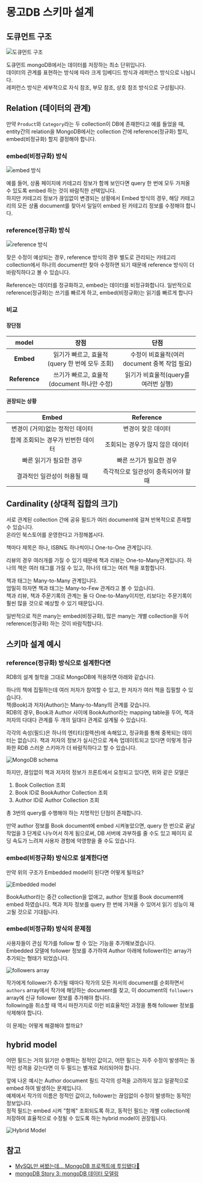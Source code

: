 # 몽고DB 스키마 설계

## 도큐먼트 구조

![도큐먼트 구조](./img/document-structure.png)

도큐먼트 mongoDB에서는 데이터를 저장하는 최소 단위입니다.\
데이터의 관계를 표현하는 방식에 따라 크게 임베디드 방식과 레퍼런스 방식으로 나뉩니다.\
레퍼런스 방식은 세부적으로 자식 참조, 부모 참조, 상호 참조 방식으로 구성됩니다.

## Relation (데이터의 관계)

만약 `Product`와 `Category`라는 두 collection이 DB에 존재한다고 예를 들었을 때, entity간의 relation을 MongoDB에서는 collection 간에 reference(정규화) 할지, embed(비정규화) 할지 결정해야 합니다.

### embed(비정규화) 방식

![embed 방식](./img/embed.png)

예를 들어, 상품 페이지에 카테고리 정보가 함께 보인다면 query 한 번에 모두 가져올 수 있도록 embed 하는 것이 바람직한 선택입니다.\
하지만 카테고리 정보가 끊임없이 변경되는 상황에서 Embed 방식의 경우, 해당 카테고리의 모든 상품 document를 찾아서 일일이 embed 된 카테고리 정보를 수정해야 합니다.

### reference(정규화) 방식

![reference 방식](./img/reference.png)

잦은 수정이 예상되는 경우, reference 방식의 경우 별도로 관리되는 카테고리 collection에서 하나의 document만 찾아 수정하면 되기 때문에 reference 방식이 더 바람직하다고 볼 수 있습니다.

Reference는 데이터를 정규화하고, embed는 데이터를 비정규화합니다.
일반적으로 reference(정규화)는 쓰기를 빠르게 하고, embed(비정규화)는 읽기를 빠르게 합니다

### 비교

#### 장단점

model | 장점 | 단점
:-: | :-: | :-:
**Embed** | 읽기가 빠르고, 효율적(query 한 번에 모두 조회) | 수정이 비효율적(여러 document 중복 작업 필요)
**Reference** | 쓰기가 빠르고, 효율적(document 하나만 수정) | 읽기가 비효율적(query를 여러번 실행)

#### 권장되는 상황

Embed | Reference
:-: | :-:
변경이 (거의)없는 정적인 데이터 | 변경이 잦은 데이터
함께 조회되는 경우가 빈번한 데이터 | 조회되는 경우가 많지 않은 데이터
빠른 읽기가 필요한 경우 | 빠른 쓰기가 필요한 경우
결과적인 일관성이 허용될 때 | 즉각적으로 일관성이 충족되어야 할 때

## Cardinality (상대적 집합의 크기)

서로 관계된 collection 간에 공유 필드가 여러 document에 걸쳐 반복적으로 존재할 수 있습니다.\
온라인 북스토어를 운영한다고 가정해봅시다.

책마다 제목은 하나, ISBN도 하나씩이니 One-to-One 관계입니다.

리뷰의 경우 여러개를 가질 수 있기 때문에 책과 리뷰는 One-to-Many관계입니다.
하나의 책은 여러 태그를 가질 수 있고, 하나의 태그는 여러 책을 포함합니다.

책과 태그는 Many-to-Many 관계입니다.\
엄밀히 하자면 책과 태그는 Many-to-Few 관계라고 볼 수 있습니다.\
책과 리뷰, 책과 주문기록의 관계는 둘 다 One-to-Many이지만, 리보다는 주문기록이 훨씬 많을 것으로 예상할 수 있기 때문입니다.

일반적으로 적은 many는 embed(비정규화), 많은 many는 개별 collection을 두어 reference(정규화) 하는 것이 바람직합니다.

## 스키마 설계 예시

### reference(정규화) 방식으로 설계한다면

RDB의 설계 철학을 그대로 MongoDB에 적용하면 아래와 같습니다.

하나의 책에 집필하는데 여러 저자가 참여할 수 있고, 한 저자가 여러 책을 집필할 수 있습니다.\
책(Book)과 저자(Author)는 Many-to-Many의 관계를 갖습니다.\
RDB의 경우, Book과 Author 사이에 BookAuthor라는 mapping table을 두어, 책과 저자의 다대다 관계를 두 개의 일대다 관계로 설계될 수 있습니다.

각각의 속성(필드)은 하나의 엔티티(컬렉션)에 속해있고, 정규화를 통해 중복되는 데이터는 없습니다.
책과 저자의 정보가 실시간으로 계속 업데이트되고 있다면 이렇게 정규화한 RDB 스러운 스키마가 더 바람직하다고 할 수 있습니다.

![MongoDB schema](./img/mongo-db-schema.png)

하지만, 끊임없이 책과 저자의 정보가 프론트에서 요청되고 있다면, 위와 같은 모델은

  1) Book Collection 조회
  2) Book ID로 BookAuthor Collection 조회
  3) Author ID로 Author Collection 조회

총 3번의 query를 수행해야 하는 치명적인 단점이 존재합니다.

만약 author 정보를 Book document에 embed 시켜놓았으면, query 한 번으로 끝날 작업을 3 단계로 나누어서 하게 됨으로써, DB 서버에 과부하를 줄 수도 있고 페이지 로딩 속도가 느려져 사용자 경험에 악영향을 줄 수도 있습니다.

### embed(비정규화) 방식으로 설계한다면

만약 위의 구조가 Embedded model이 된다면 어떻게 될까요?

![Embedded model](./img/embedded-model.png)

BookAuthor라는 중간 collection을 없애고, author 정보를 Book document에 embed 하였습니다.
책과 저자 정보를 query 한 번에 가져올 수 있어서 읽기 성능이 재고될 것으로 기대됩니다.

### embed(비정규화) 방식의 문제점

사용자들이 관심 작가를 follow 할 수 있는 기능을 추가해보겠습니다.\
Embedded 모델에 follower 정보를 추가하여 Author 아래에 follower라는 array가 추가되는 형태가 되었습니다.

![followers array](./img/followers-array.png)

작가에게 follower가 추가될 때마다 작가의 모든 저서의 document를 순회하면서 `authors` array에서 작가에 해당하는 document를 찾고, 이 document의 `followers` array에 신규 follower 정보를 추가해야 합니다.\
following을 취소할 때 역시 마찬가지로 이런 비효율적인 과정을 통해 follower 정보를 삭제해야 합니다.

이 문제는 어떻게 해결해야 할까요?

## hybrid model

어떤 필드는 거의 읽기만 수행하는 정적인 값이고, 어떤 필드는 자주 수정이 발생하는 동적인 성격을 갖는다면 이 두 필드는 별개로 처리되어야 합니다.

앞에 나온 예시는 Author document 필드 각각의 성격을 고려하지 않고 일괄적으로 embed 하여 발생하는 문제입니다.\
예제에서 작가의 이름은 정적인 값이고, follower는 끊임없이 수정이 발생하는 동적인 정보입니다.\
정적 필드는 embed 시켜 "함께" 조회되도록 하고, 동적인 필드는 개별 collection에 저장하여 효율적으로 수정될 수 있도록 하는 hybrid model이 권장됩니다.

![Hybrid Model](./img/hybrid-model.png)

## 참고

- [MySQL만 써봤는데... MongoDB 프로젝트에 투입됐다🤯
](https://dev.gmarket.com/32)
- [mongoDB Story 3: mongoDB 데이터 모델링](https://meetup.nhncloud.com/posts/276)
